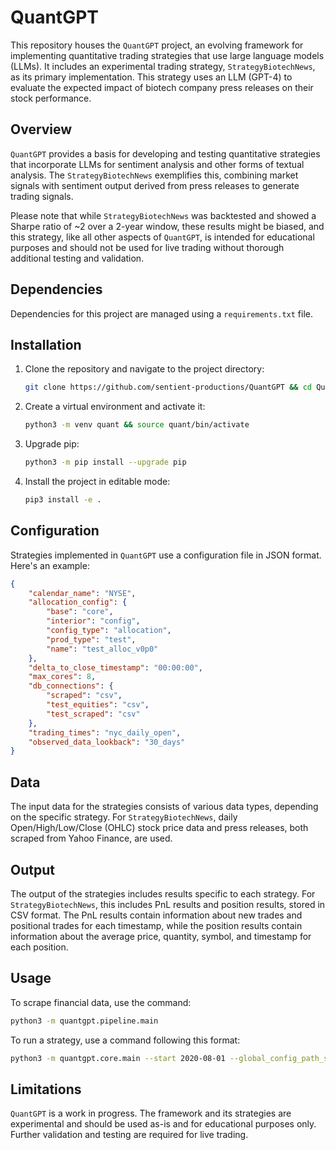 
# QuantGPT

This repository houses the `QuantGPT` project, an evolving framework for implementing quantitative trading strategies that use large language models (LLMs). It includes an experimental trading strategy, `StrategyBiotechNews`, as its primary implementation. This strategy uses an LLM (GPT-4) to evaluate the expected impact of biotech company press releases on their stock performance.

## Overview

`QuantGPT` provides a basis for developing and testing quantitative strategies that incorporate LLMs for sentiment analysis and other forms of textual analysis. The `StrategyBiotechNews` exemplifies this, combining market signals with sentiment output derived from press releases to generate trading signals.

Please note that while `StrategyBiotechNews` was backtested and showed a Sharpe ratio of ~2 over a 2-year window, these results might be biased, and this strategy, like all other aspects of `QuantGPT`, is intended for educational purposes and should not be used for live trading without thorough additional testing and validation.

## Dependencies

Dependencies for this project are managed using a `requirements.txt` file.


## Installation

1. Clone the repository and navigate to the project directory:

   ```bash
   git clone https://github.com/sentient-productions/QuantGPT && cd QuantGPT
   ```
   
2. Create a virtual environment and activate it:

   ```bash
   python3 -m venv quant && source quant/bin/activate
   ```
   
3. Upgrade pip:

   ```bash
   python3 -m pip install --upgrade pip
   ```
   
4. Install the project in editable mode:

   ```bash
   pip3 install -e .
   ```

## Configuration

Strategies implemented in `QuantGPT` use a configuration file in JSON format. Here's an example:

```json
{
    "calendar_name": "NYSE",
    "allocation_config": {
        "base": "core",
        "interior": "config",
        "config_type": "allocation",
        "prod_type": "test",
        "name": "test_alloc_v0p0"
    },
    "delta_to_close_timestamp": "00:00:00",
    "max_cores": 8,
    "db_connections": {
        "scraped": "csv",
        "test_equities": "csv",
        "test_scraped": "csv"
    },
    "trading_times": "nyc_daily_open",
    "observed_data_lookback": "30_days"
}
```

## Data

The input data for the strategies consists of various data types, depending on the specific strategy. For `StrategyBiotechNews`, daily Open/High/Low/Close (OHLC) stock price data and press releases, both scraped from Yahoo Finance, are used.

## Output

The output of the strategies includes results specific to each strategy. For `StrategyBiotechNews`, this includes PnL results and position results, stored in CSV format. The PnL results contain information about new trades and positional trades for each timestamp, while the position results contain information about the average price, quantity, symbol, and timestamp for each position.

## Usage


To scrape financial data, use the command:

```bash
python3 -m quantgpt.pipeline.main
```

To run a strategy, use a command following this format:

```bash
python3 -m quantgpt.core.main --start 2020-08-01 --global_config_path_str  quantgpt_core_config_global_test_test_simple_biotech_news_v0p0
```

## Limitations

`QuantGPT` is a work in progress. The framework and its strategies are experimental and should be used as-is and for educational purposes only. Further validation and testing are required for live trading.

